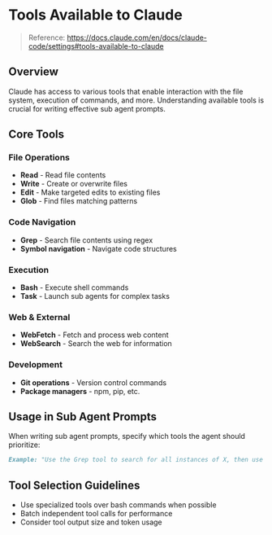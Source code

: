 # Tools Available to Claude

> Reference: https://docs.claude.com/en/docs/claude-code/settings#tools-available-to-claude

## Overview
Claude has access to various tools that enable interaction with the file system, execution of commands, and more. Understanding available tools is crucial for writing effective sub agent prompts.

## Core Tools

### File Operations
- **Read** - Read file contents
- **Write** - Create or overwrite files
- **Edit** - Make targeted edits to existing files
- **Glob** - Find files matching patterns

### Code Navigation
- **Grep** - Search file contents using regex
- **Symbol navigation** - Navigate code structures

### Execution
- **Bash** - Execute shell commands
- **Task** - Launch sub agents for complex tasks

### Web & External
- **WebFetch** - Fetch and process web content
- **WebSearch** - Search the web for information

### Development
- **Git operations** - Version control commands
- **Package managers** - npm, pip, etc.

## Usage in Sub Agent Prompts

When writing sub agent prompts, specify which tools the agent should prioritize:

```markdown
Example: "Use the Grep tool to search for all instances of X, then use Edit to modify them."
```

## Tool Selection Guidelines
- Use specialized tools over bash commands when possible
- Batch independent tool calls for performance
- Consider tool output size and token usage